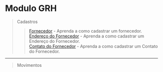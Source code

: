 # Modulo GRH

> Cadastros
>> [Fornecedor](/comum/cadastro-fornecedor/#cadastrando-fornecedor) - Aprenda a como cadastrar um fornecedor.  
>> [Endereço do Fornecedor](/comum/cadastro-fornecedor/#cadastrando-endereco-do-fornecedor) - Aprenda a como cadastrar um Endereço do Fornecedor.  
>> [Contato do Fornecedor](/comum/cadastro-fornecedor/#cadastrando-contatos-do-cliente) - Aprenda a como cadastrar um Contato do Fornecedor.

---

> Movimentos    
  
  
